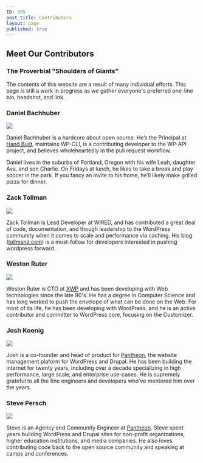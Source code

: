 ```yaml
---
ID: 395
post_title: Contributors
layout: page
published: true
---
```


## Meet Our Contributors

### The Proverbial "Shoulders of Giants"

The contents of this website are a result of many individual efforts. This page is still a work in progress as we gather everyone's preferred one-line bio, headshot, and link. 

### Daniel Bachhuber

<img src="https://www.gravatar.com/avatar/a304ad0084a78fe52f6b93e00871754e?s=128" />

Daniel Bachhuber is a hardcore about open source. He’s the Principal at [Hand Built](https://handbuilt.co/), maintains WP-CLI, is a contributing developer to the WP-API project, and believes wholeheartedly in the pull request workflow.

Daniel lives in the suburbs of Portland, Oregon with his wife Leah, daughter Ava, and son Charlie. On Fridays at lunch, he likes to take a break and play soccer in the park. If you fancy an invite to his home, he’ll likely make grilled pizza for dinner.

### Zack Tollman

<img src="https://www.gravatar.com/avatar/980df66b142b2a067b3f8b67b04352de?s=128" />

Zack Tollman is Lead Developer at WIRED, and has contributed a great deal of code, documentation, and though leadership to the WordPress community when it comes to scale and performance via caching. His blog ([tollmanz.com](https://www.tollmanz.com/)) is a must-follow for developers interested in pushing wordpress forward. 

### Weston Ruter

<img src="https://www.gravatar.com/avatar/bb16e7904f2f335b6c9f524cc533d2d2?s=128" />

Weston Ruter is CTO at [XWP](https://xwp.co/) and has been developing with Web technologies since the late 90's. He has a degree in Computer Science and has long worked to push the envelope of what can be done on the Web. For most of its life, he has been developing with WordPress, and he is an active contributor and committer to WordPress core, focusing on the Customizer.

### Josh Koenig

<img src="https://www.gravatar.com/avatar/3e7d29b527670a058f7c1cb38a23f724?s=128" />

Josh is a co-founder and head of product for [Pantheon](https://pantheon.io), the website management plaform for WordPress and Drupal. He has been building the internet for twenty years, including over a decade specializing in high performance, large scale, and enterprise use-cases. He is supremely grateful to all the fine engineers and developers who've mentored him over the years.

### Steve Persch

<img src="https://secure.gravatar.com/avatar/291fc88bf964f4d833147ca011201d49?size=128px" />

Steve is an Agency and Community Engineer at [Pantheon](https://pantheon.io). Steve spent years building WordPress and Drupal sites for non-profit organizations, higher education institutions, and media companies. He also loves contributing code back to the open source community and speaking at camps and conferences.
